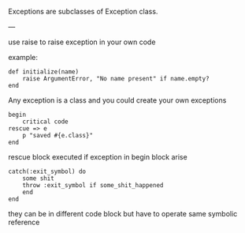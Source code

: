 Exceptions are subclasses of Exception class.

—

use raise to raise exception in your own code

example: 

```
def initialize(name)
	raise ArgumentError, "No name present" if name.empty?
end
```

Any exception is a class and you could create your own exceptions

```
begin
	critical code
rescue => e
	p "saved #{e.class}"
end
```

rescue block executed if exception in begin block arise

```
catch(:exit_symbol) do
	some shit
	throw :exit_symbol if some_shit_happened
	end
end
```

they can be in different code block but have to operate same symbolic reference